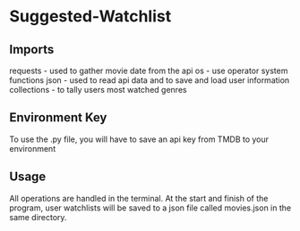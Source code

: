 # Suggested-Watchlist

## Imports

requests - used to gather movie date from the api
os - use operator system functions
json - used to read api data and to save and load user information
collections - to tally users most watched genres

## Environment Key

To use the .py file, you will have to save an api key from TMDB to your environment

## Usage

All operations are handled in the terminal. At the start and finish of the program, user watchlists will be saved to a json file called movies.json in the same directory.